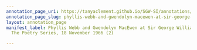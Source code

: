 ```yaml
---
annotation_page_uri: https://tanyaclement.github.io/SGW-SI/annotations/phyllis-webb-and-gwendolyn-macewen-at-sir-george-williams-university-the-poetry-series-18-november-1966-2--canvas-1-toc.json
annotation_page_slug: phyllis-webb-and-gwendolyn-macewen-at-sir-george-williams-university-the-poetry-series-18-november-1966-2--canvas-1-toc
layout: annotation_page
manifest_label: Phyllis Webb and Gwendolyn MacEwen at Sir George Williams University,
  The Poetry Series, 18 November 1966 (2)

---
```


